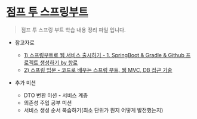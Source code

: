 # [점프 투 스프링부트](https://wikidocs.net/book/7601)

> 점프 투 스프링 부트 학습 내용 정리 파일 입니다.

- 참고자료

  - [1) 스프링부트로 웹 서비스 출시하기 - 1. SpringBoot & Gradle & Github 프로젝트 생성하기 by 향로](https://jojoldu.tistory.com/250)
  - [2) 스프링 입문 - 코드로 배우는 스프링 부트, 웹 MVC, DB 접근 기술](https://inf.run/5VRX)

- 추가 미션
  - DTO 변환 미션 - 서비스 계층
  - 의존성 주입 공부 미션
  - 서비스 생성 순서 복습하기(최소 단위가 뭔지 어떻게 발전했는지)
